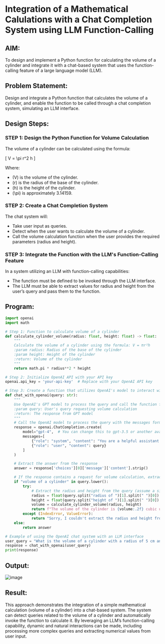 # Integration of a Mathematical Calulations with a Chat Completion System using LLM Function-Calling

## AIM:
To design and implement a Python function for calculating the volume of a cylinder and integrate it with a chat-based system that uses the function-calling feature of a large language model (LLM).

## Problem Statement:
Design and integrate a Python function that calculates the volume of a cylinder, and enable the function to be called through a chat completion system, simulating an LLM interface.

## Design Steps:

### STEP 1: Design the Python Function for Volume Calculation
The volume of a cylinder can be calculated using the formula:

\[
V = \pi r^2 h
\]

Where:
- \(V\) is the volume of the cylinder.
- \(r\) is the radius of the base of the cylinder.
- \(h\) is the height of the cylinder.
- \(\pi\) is approximately 3.14159.

### STEP 2: Create a Chat Completion System
The chat system will:
- Take user input as queries.
- Detect when the user wants to calculate the volume of a cylinder.
- Call the volume calculation function when the user provides the required parameters (radius and height).

### STEP 3: Integrate the Function with the LLM's Function-Calling Feature
In a system utilizing an LLM with function-calling capabilities:
- The function must be defined to be invoked through the LLM interface.
- The LLM must be able to extract values for radius and height from the user’s query and pass them to the function.

## Program:

```python
import openai
import math

# Step 1: Function to calculate volume of a cylinder
def calculate_cylinder_volume(radius: float, height: float) -> float:
    """
    Calculate the volume of a cylinder using the formula: V = πr²h
    :param radius: Radius of the base of the cylinder
    :param height: Height of the cylinder
    :return: Volume of the cylinder
    """
    return math.pi * radius**2 * height

# Step 2: Initialize OpenAI API with your API key
openai.api_key = 'your-api-key'  # Replace with your OpenAI API key

# Step 3: Create a function that utilizes OpenAI's model to interact with the user
def chat_with_openai(query: str):
    """
    Use OpenAI's GPT model to process the query and call the function for cylinder volume calculation.
    :param query: User's query requesting volume calculation
    :return: The response from GPT model
    """
    # Call the OpenAI model to process the query with the messages format
    response = openai.ChatCompletion.create(
        model="gpt-4",  # You can change this to gpt-3.5 or another available model
        messages=[
            {"role": "system", "content": "You are a helpful assistant."},
            {"role": "user", "content": query}
        ]
    )

    # Extract the answer from the response
    answer = response['choices'][0]['message']['content'].strip()

    # If the response contains a request for volume calculation, extract parameters and compute
    if "volume of a cylinder" in query.lower():
        try:
            # Extract the radius and height from the query (assume a simple format)
            radius = float(query.split("radius of ")[1].split(" ")[0])
            height = float(query.split("height of ")[1].split(" ")[0])
            volume = calculate_cylinder_volume(radius, height)
            return f"The volume of the cylinder is {volume:.2f} cubic units."
        except (IndexError, ValueError):
            return "Sorry, I couldn't extract the radius and height from your query. Please provide them clearly."
    else:
        return answer

# Example of using the OpenAI chat system with an LLM interface
user_query = "What is the volume of a cylinder with a radius of 5 cm and a height of 10 cm?"
response = chat_with_openai(user_query)
print(response)
```
## Output:
![image](https://github.com/user-attachments/assets/9da5f831-c2a5-4a7f-96c1-9f330f0de5cd)

## Result:
This approach demonstrates the integration of a simple mathematical calculation (volume of a cylinder) into a chat-based system. The system can detect queries related to the volume of a cylinder and automatically invoke the function to calculate it. By leveraging an LLM’s function-calling capability, dynamic and natural interactions can be made, including processing more complex queries and extracting numerical values from user input.


